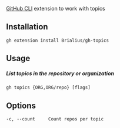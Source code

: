 [GitHub CLI](https://github.com/cli/cli) extension to work with topics

## Installation
```
gh extension install Brialius/gh-topics
```

## Usage
##### List topics in the repository or organization
```
gh topics {ORG,ORG/repo} [flags]
```

## Options
```
-c, --count     Count repos per topic
```
